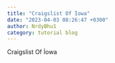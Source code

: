 ```yaml
---
title: "Craigslist Of İowa"
date: "2023-04-03 08:26:47 +0300"
author: NrdyBhu1
category: tutorial blog
---
```

Craigslist Of İowa
